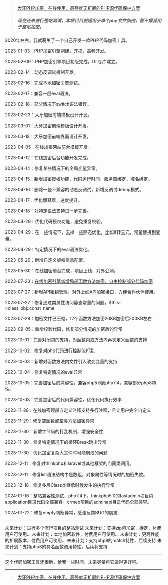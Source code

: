 

>  [大牙PHP加密，在线使用，高强度无扩展的PHP源代码保护方案](<https://dyjm.ttmm.vip>)


> ##### 现在还未进行整站测试，本项目目前适用于单个php文件加密，暂不推荐用于整站加密。


2020年左右，我就萌生了一个自己开发一款PHP代码加密工具。


2023-01-03：PHP加密引擎创建，开搞，高频开发。


2023-02-09：PHP加密引擎项目初版完成，Git仓库建立。


2023-02-14：动态反调试机制开发。


2023-02-16：完成本地加密引擎测试。


2023-02-17：兼容一层eval语法。


2023-02-18：部分情况下switch语法错误。


2023-02-23：大牙加密前端模板设计开发。


2023-03-01：大牙加密前端模板设计开发。


2023-03-18：大牙加密前端界面设计开发。


2023-04-05：在线加密网站前台模板开发。


2023-04-12：在线加密后台功能开发完成。


2023-04-14：修复某些情况下的全局变量异常。


2023-04-15：新增加密授权功能，代码运行时间，服务器绑定，域名绑定。


2023-04-16：删除一些不兼容的动态反调试，新增反调试debug模式。


2023-04-17：优化解释器，速度提升。


2023-04-18：对特定语法支持进一步完善。


2023-04-29：优化代码授权功能，避免重复校验。


2023-04-29：在一些情况下，去掉一些静态优化，比如if转三元，常量替换到变量。


2023-04-29：特定情况下的eval语法优化。


2023-05-29：新增自定义版权信息配置。


2023-05-30：在线加密前台完成，项目上线，对外公测。


2023-07-23：[在线加密引擎新增局部函数方法加密，自由控制部分代码加密](<加密部分代码.md>)


2023-07-27：新增API密钥管理，对外上线[API加密接口](<API文档.md>)，方便合作伙伴使用。


2023-07-27：修复通过类属性访问静态常量的问题，$this->class_obj::const_name


2023-07-28：加密文件已压缩，12个函数方法加密20KB加密后200KB左右


2023-09-05：新增校验代码，修复部分情况的加密后的异常


2023-10-01：完善对闭包的支持，对函数内或方法内再次定义函数的支持


2023-10-02：修复对php代码进行控制流打乱


2023-10-03：新增对函数方法内文件引入改变变量的支持


2023-10-04：修复特定情况的eval异常


2023-10-05：完善加密后的兼容性，兼容php5.6到php7.4，兼容部分php8特性。


2023-10-08：完善加密后的代码兼容性，优化代码执行效率


2023-11-28：在线加密顶部自定义注释支持多行注释，且让用户完全自定义


2023-11-29：修复空函数或空类方法加密异常


2023-11-30：新增字节码的打乱机制，增强安全性


2023-11-30：修复特定情况下的循环Break跳出异常


2023-11-30：优化加密复杂大文件时可能崩溃的问题


2023-12-11：修复对thinkphp和laravel或其他框架的门面类调用。


2023-12-11：修复list语法结构中是数组，对象属性等情况时的加密失败。


2023-12-18：修复多层Class类继承时候发生的执行异常


2024-01-16：整站兼容性测试，php7.4下，thinkphp5.0的fastadmin项目内application目录代码全部兼容。crmeb项目的adminapi目录代码全部兼容。


2024-01-22：修复empty判断异常，感谢反馈BUG的朋友


*****
未来计划：进行多个流行项目的整站测试
未来计划：支持zip包加密，待定，付费用户可使用...
未来计划：本地加密软件，付费用户可使用...
未来计划：更高性能的扩展版本，付费用户可使用...
未来计划：支持php8的match特性，后续支持
未来计划：支持php8的具名函数调用特性，后续将支持
*****




这个代码加密工具还很新，给我一些时间，未来尽量将它做得更好吧。


*****


>  [大牙PHP加密，在线使用，高强度无扩展的PHP源代码保护方案](<https://dyjm.ttmm.vip>)


